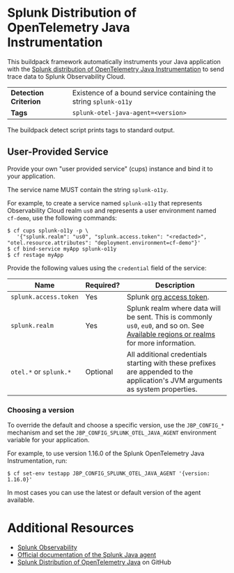# Splunk Distribution of OpenTelemetry Java Instrumentation

This buildpack framework automatically instruments your Java application
with the [Splunk distribution of OpenTelemetry Java Instrumentation](https://github.com/signalfx/splunk-otel-java)
to send trace data to Splunk Observability Cloud.

<table>
  <tr>
    <td><strong>Detection Criterion</strong></td>
    <td>Existence of a bound service containing the string <code>splunk-o11y</code></td>
  </tr>
  <tr>
    <td><strong>Tags</strong></td>
    <td><code>splunk-otel-java-agent=&lt;version&gt;</code></td>
  </tr>
</table>

The buildpack detect script prints tags to standard output.

## User-Provided Service


Provide your own "user provided service" (cups) instance and bind
it to your application.

The service name MUST contain the string `splunk-o11y`.

For example, to create a service named `splunk-o11y` that represents Observability Cloud 
realm `us0` and represents a user environment named `cf-demo`, use the following
commands:

```
$ cf cups splunk-o11y -p \
   '{"splunk.realm": "us0", "splunk.access.token": "<redacted>", "otel.resource.attributes": "deployment.environment=cf-demo"}'
$ cf bind-service myApp splunk-o11y
$ cf restage myApp
```

Provide the following values using the `credential` field of the service:

| Name                   | Required? | Description
|------------------------|-----------| -----------
| `splunk.access.token`  | Yes       | Splunk [org access token](https://docs.splunk.com/observability/admin/authentication-tokens/org-tokens.html).
| `splunk.realm`         | Yes       | Splunk realm where data will be sent. This is commonly `us0`, `eu0`, and so on. See [Available regions or realms](https://docs.splunk.com/observability/en/get-started/service-description.html#available-regions-or-realms) for more information.
| `otel.*` or `splunk.*` | Optional  | All additional credentials starting with these prefixes are appended to the application's JVM arguments as system properties.

### Choosing a version

To override the default and choose a specific version, use the `JBP_CONFIG_*` mechanism
and set the `JBP_CONFIG_SPLUNK_OTEL_JAVA_AGENT` environment variable for your application.

For example, to use version 1.16.0 of the Splunk OpenTelemetry Java Instrumentation, run:

```
$ cf set-env testapp JBP_CONFIG_SPLUNK_OTEL_JAVA_AGENT '{version: 1.16.0}'
```

In most cases you can use the latest or default version of the agent available.

# Additional Resources

* [Splunk Observability](https://www.splunk.com/en_us/products/observability.html)
* [Official documentation of the Splunk Java agent](https://docs.splunk.com/observability/en/gdi/get-data-in/application/java/get-started.html)
* [Splunk Distribution of OpenTelemetry Java](https://github.com/signalfx/splunk-otel-java) on GitHub
